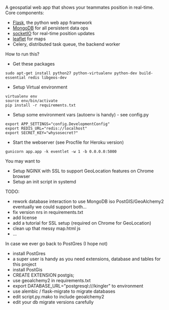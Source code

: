 A geospatial web app that shows your teammates position in real-time.
Core components:
 
 - [Flask](http://flask.pocoo.org/), the python web app framework
 - [MongoDB](https://www.mongodb.com/) for all persistent data ops
 - [socketIO](https://flask-socketio.readthedocs.io/en/latest/) for real-time position updates
 - [leaflet](http://leafletjs.com/) for maps
 - Celery, distributed task queue, the backend worker

How to run this?

- Get these packages
```
sudo apt-get install python27 python-virtualenv python-dev build-essential redis libgeos-dev
```
- Setup Virtual environment
```
virtualenv env
source env/bin/activate
pip install -r requirements.txt
```
- Setup some environment vars (autoenv is handy) - see config.py
```
export APP_SETTINGS="config.DevelopmentConfig"
export REDIS_URL="redis://localhost"
export SECRET_KEY="whysosecret?"
```
- Start the webserver (see Procfile for Heroku version)
```
gunicorn app.app -k eventlet -w 1 -b 0.0.0.0:5000
```


You may want to

- Setup NGINX with SSL to support GeoLocation features on Chrome browser
- Setup an init script in systemd

TODO:

- rework database interaction to use MongoDB iso PostGIS/GeoAlchemy2
  eventually we could support both...
- fix version nrs in requirements.txt
- add license
- add a tutorial for SSL setup (required on Chrome for GeoLocation)
- clean up that messy map.html js
- ...



In case we ever go back to PostGres (I hope not)

- install PostGres
 - a super user is handy as you need extensions, database and tables for this project
- install PostGis
 - CREATE EXTENSION postgis;
- use geoalchemy2 in requirements.txt
 - export DATABASE_URL="postgresql:///kingler" to environment
- use alembic / flask-migrate to migrate databases
 - edit script.py.mako to include geoalchemy2
 - edit your db migrate versions carefully
